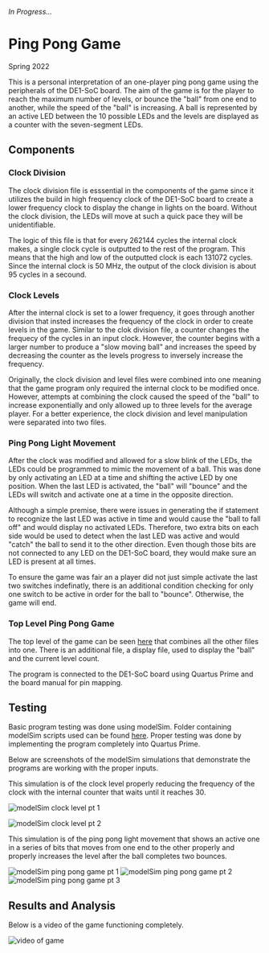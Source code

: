 _In Progress..._
# Ping Pong Game
Spring 2022

This is a personal interpretation of an one-player ping pong game using the peripherals of the DE1-SoC board. The aim of the game is for the player to reach the maximum number of levels, or bounce the "ball" from one end to another, while the speed of the "ball" is increasing. A ball is represented by an active LED between the 10 possible LEDs and the levels are displayed as a counter with the seven-segment LEDs.

## Components
### Clock Division
The clock division file is esssential in the components of the game since it utilizes the build in high frequency clock of the DE1-SoC board to create a lower frequency clock to display the change in lights on the board. Without the clock division, the LEDs will move at such a quick pace they will be unidentifiable. 

The logic of this file is that for every 262144 cycles the internal clock makes, a single clock cycle is outputted to the rest of the program. This means that the high and low of the outputted clock is each 131072 cycles. Since the internal clock is 50 MHz, the output of the clock division is about 95 cycles in a secound. 

### Clock Levels
After the internal clock is set to a lower frequency, it goes through another division that insted increases the frequency of the clock in order to create levels in the game. Similar to the clok division file, a counter changes the frequecy of the cycles in an input clock. However, the counter begins with a larger number to produce a "slow moving ball" and increases the speed by decreasing the counter as the levels progress to inversely increase the frequency. 

Originally, the clock division and level files were combined into one meaning that the game program only required the internal clock to be modified once. However, attempts at combining the clock caused the speed of the "ball" to increase exponentially and only allowed up to three levels for the average player. For a better experience, the clock division and level manipulation were separated into two files.

### Ping Pong Light Movement
After the clock was modified and allowed for a slow blink of the LEDs, the LEDs could be programmed to mimic the movement of a ball. This was done by only activating an LED at a time and shifting the active LED by one position. When the last LED is activated, the "ball" will "bounce" and the LEDs will switch and activate one at a time in the opposite direction.

Although a simple premise, there were issues in generating the if statement to recognize the last LED was active in time and would cause the "ball to fall off" and would display no activated LEDs. Therefore, two extra bits on each side would be used to detect when the last LED was active and would "catch" the ball to send it to the other direction. Even though those bits are not connected to any LED on the DE1-SoC board, they would make sure an LED is present at all times. 

To ensure the game was fair an a player did not just simple activate the last two switches indefinatly, there is an additional condition checking for only one switch to be active in order for the ball to "bounce". Otherwise, the game will end.

### Top Level Ping Pong Game
The top level of the game can be seen [here](pingpong.vhd) that combines all the other files into one. There is an additional file, a display file, used to display the "ball" and the current level count. 

The program is connected to the DE1-SoC board using Quartus Prime and the board manual for pin mapping. 

## Testing
Basic program testing was done using modelSim. Folder containing modelSim scripts used can be found [here](modelsim). Proper testing was done by implementing the program completely into Quartus Prime.

Below are screenshots of the modelSim simulations that demonstrate the programs are working with the proper inputs.

This simulation is of the clock level properly reducing the frequency of the clock with the internal counter that waits until it reaches 30. 

![modelSim clock level pt 1](https://github.com/ZafiroParedes/Ping_Pong_Game/assets/91034132/80f5b024-b982-4b76-bfca-b1faf0227027)

![modelSim clock level pt 2](https://github.com/ZafiroParedes/Ping_Pong_Game/assets/91034132/15803794-f0fd-473b-8e22-cd97b8ee5128)


This simulation is of the ping pong light movement that shows an active one in a series of bits that moves from one end to the other properly and properly increases the level after the ball completes two bounces. 

![modelSim ping pong game pt 1](https://github.com/ZafiroParedes/Ping_Pong_Game/assets/91034132/1ddca86e-4b48-4ed4-b4e2-1cd0db0c99fb)
![modelSim ping pong game pt 2](https://github.com/ZafiroParedes/Ping_Pong_Game/assets/91034132/fd506441-4caf-427b-b767-64850bae104f)
![modelSim ping pong game pt 3](https://github.com/ZafiroParedes/Ping_Pong_Game/assets/91034132/8b6ae55b-a71f-455a-931c-cb6bea9f683b)


## Results and Analysis
Below is a video of the game functioning completely. 

![video of game]()

